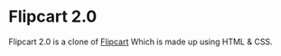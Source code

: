 # Flipcart 2.0

Flipcart 2.0 is a clone of <a href="https://flipcart.com">Flipcart</a> Which is made up using HTML & CSS.